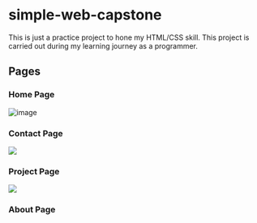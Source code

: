 # simple-web-capstone
This is just a practice project to hone my HTML/CSS skill. This project is carried out during my learning journey as a programmer.

## Pages

### Home Page
![image](https://drive.google.com/uc?id=1Uf7R4HBn5oA-q4XQAJcRClxR7hgZmg3g)

### Contact Page
<img src="https://drive.google.com/file/d/1Bu0MeUulKUx9TqfgXabgKVcnGCJy9PcI/view?usp=sharing">

### Project Page
<img src="https://drive.google.com/file/d/1vB-k_pN8hHjT6l0oQDi5VsFSIVMYUizZ/view?usp=sharing">

### About Page
